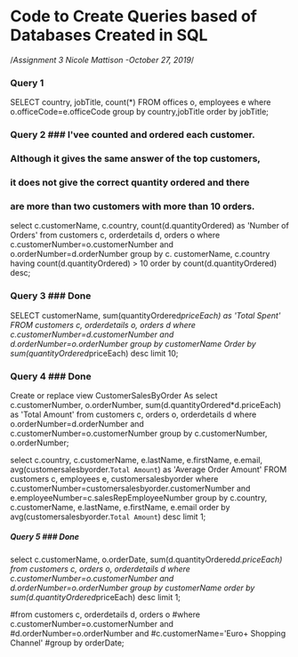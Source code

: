 # Code to Create Queries based of Databases Created in SQL

/*Assignment 3 Nicole Mattison
-October 27, 2019*/

### Query 1 ###
SELECT country, jobTitle, count(*) 
FROM offices o, employees e
where o.officeCode=e.officeCode
group by country,jobTitle
order by jobTitle;

### Query 2  ###  I'vee counted and ordered each customer. 
### Although it gives the same answer of the top customers,
### it does not give the correct quantity ordered and there
### are more than two customers with more than 10 orders.
select c.customerName, c.country, count(d.quantityOrdered) as 'Number of Orders'
from customers c, orderdetails d, orders o
where c.customerNumber=o.customerNumber and o.orderNumber=d.orderNumber
group by c. customerName, c.country
having count(d.quantityOrdered) > 10
order by count(d.quantityOrdered) desc;




### Query 3 ### Done
SELECT customerName, sum(quantityOrdered*priceEach) as 'Total Spent'
FROM customers c, orderdetails o, orders d
where c.customerNumber=d.customerNumber and
d.orderNumber=o.orderNumber
group by customerName 
Order by sum(quantityOrdered*priceEach) desc
limit 10;


### Query 4 ### Done
Create or replace view CustomerSalesByOrder
As select c.customerNumber, o.orderNumber, sum(d.quantityOrdered*d.priceEach) as 'Total Amount'
from customers c, orders o, orderdetails d
where o.orderNumber=d.orderNumber and c.customerNumber=o.customerNumber
group by c.customerNumber, o.orderNumber;


select c.country, c.customerName, e.lastName, e.firstName, e.email, avg(customersalesbyorder.`Total Amount`) as 'Average Order Amount'
FROM customers c, employees e, customersalesbyorder
where c.customerNumber=customersalesbyorder.customerNumber and
e.employeeNumber=c.salesRepEmployeeNumber
group by c.country, c.customerName, e.lastName, e.firstName, e.email
order by avg(customersalesbyorder.`Total Amount`) desc
limit 1;




##### Query 5 ### Done
select c.customerName, o.orderDate, sum(d.quantityOrdered*d.priceEach) 
from customers c, orders o, orderdetails d
where c.customerNumber=o.customerNumber and
d.orderNumber=o.orderNumber 
group by customerName
order by sum(d.quantityOrdered*priceEach) desc
limit 1;

#from customers c, orderdetails d, orders o
#where c.customerNumber=o.customerNumber and
#d.orderNumber=o.orderNumber and
#c.customerName='Euro+ Shopping Channel' 
#group by orderDate;
